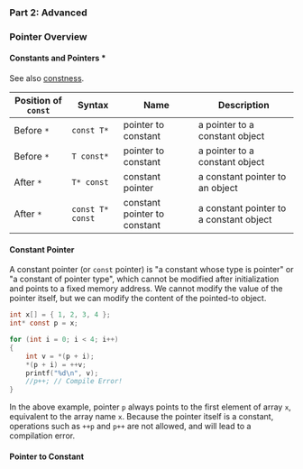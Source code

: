 ### **Part 2: Advanced**

### Pointer Overview

#### Constants and Pointers *

See also [constness](http://en.cppreference.com/w/cpp/language/pointer#Constness).

Position of `const` | Syntax | Name | Description
------------------- | ------ | ---- | -----------
Before `*` | `const T*` | pointer to constant | a pointer to a constant object
Before `*` | `T const*` | pointer to constant | a pointer to a constant object
After `*` | `T* const` | constant pointer | a constant pointer to an object
After `*` | `const T* const` | constant pointer to constant | a constant pointer to a constant object

#### Constant Pointer

A constant pointer (or `const` pointer) is "a constant whose type is pointer" or "a constant of pointer type", which cannot be modified after initialization and points to a fixed memory address. We cannot modify the value of the pointer itself, but we can modify the content of the pointed-to object.

```c
int x[] = { 1, 2, 3, 4 };
int* const p = x;

for (int i = 0; i < 4; i++)
{
    int v = *(p + i);
    *(p + i) = ++v;
    printf("%d\n", v);
    //p++; // Compile Error!
}
```

In the above example, pointer `p` always points to the first element of array `x`, equivalent to the array name `x`. Because the pointer itself is a constant, operations such as `++p` and `p++` are not allowed, and will lead to a compilation error.

#### Pointer to Constant
